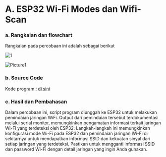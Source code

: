 # A.  ESP32 Wi-Fi Modes dan Wifi-Scan


### a. Rangkaian dan flowchart
Rangkaian pada percobaan ini adalah sebagai berikut
</br>

![1](https://github.com/Muhmdwild/Sistem-Embeded/assets/150982519/e74ad583-8381-4480-8ee3-a962686268cf)

![Picture1](https://github.com/Muhmdwild/Sistem-Embeded/assets/150982519/d79e1f22-cdc4-4271-9d65-0d598442807b)


### b. Source Code
Kode program : <a href="Job%203/A.%20Wifi%20Scan/Scan/Scan.ino">di sini</a>

### c. Hasil dan Pembahasan
Dalam percobaan ini, script program diunggah ke ESP32 untuk melakukan pemindaian jaringan WiFi. Output dari pemindaian tersebut terdokumentasi melalui serial monitor, memungkinkan pengamatan informasi terkait jaringan Wi-Fi yang terdeteksi oleh ESP32. Langkah-langkah ini memungkinkan konfigurasi mode Wi-Fi pada ESP32 dan pemindaian jaringan Wi-Fi di sekitarnya untuk mendapatkan informasi SSID dan kekuatan sinyal dari setiap jaringan yang terdeteksi. Pastikan untuk mengganti informasi SSID dan password Wi-Fi dengan detail jaringan yang ingin Anda gunakan.



